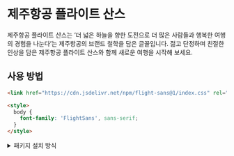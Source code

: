 # 제주항공 플라이트 산스

제주항공 플라이트 산스는 ‘더 넓은 하늘을 향한 도전으로 더 많은 사람들과 행복한 여행의 경험을 나눈다’는 제주항공의 브랜드 철학을 담은 글꼴입니다. 젊고 단정하며 친절한 인상을 담은 제주항공 플라이트 산스와 함께 새로운 여행을 시작해 보세요.

## 사용 방법

```html
<link href="https://cdn.jsdelivr.net/npm/flight-sans@1/index.css" rel="stylesheet" />

<style>
  body {
    font-family: 'FlightSans', sans-serif;
  }
</style>
```

<details>
  <summary>패키지 설치 방식</summary>

```shell
npm i flight-sans
```

폰트 패밀리 지정

```css
body {
  font-family: 'FlightSans', sans-serif;
}
```

CSS 파일 불러오기

```
node_modules/flight-sans/index.css
```

[Vite](https://vite.dev/) 상에선 다음과 같이 불러올 수 있습니다.

```css
/* CSS */
@import url('flight-sans');
```

```ts
// JavaScript, TypeScript
import 'flight-sans';
```

</details>
